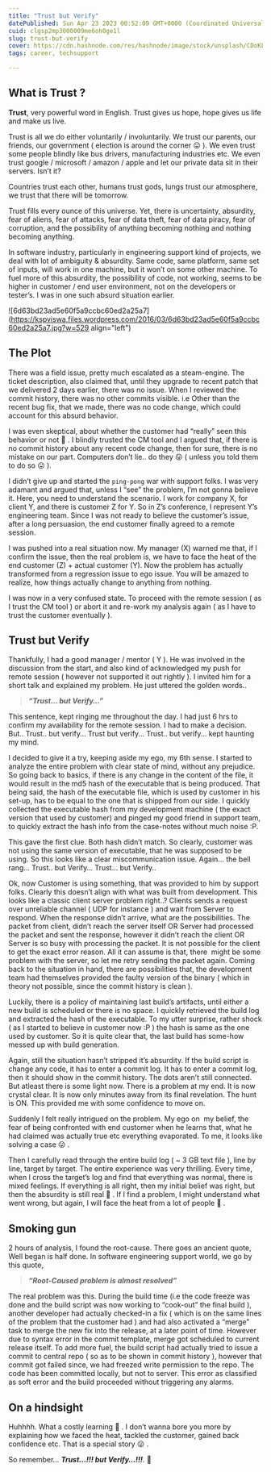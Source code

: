 ```yaml
---
title: "Trust but Verify"
datePublished: Sun Apr 23 2023 00:52:09 GMT+0000 (Coordinated Universal Time)
cuid: clgsp2mp3000009me6oh0ge1l
slug: trust-but-verify
cover: https://cdn.hashnode.com/res/hashnode/image/stock/unsplash/CDoKLQeUHyk/upload/b6150d357525ac240aaaf962ac66e4e7.jpeg
tags: career, techsupport

---
```


## **What is Trust ?**

**Trust**, very powerful word in English. Trust gives us hope, hope gives us life and make us live.

Trust is all we do either voluntarily / involuntarily. We trust our parents, our friends, our government ( election is around the corner 😛 ). We even trust some people blindly like bus drivers, manufacturing industries etc. We even trust google / microsoft / amazon / apple and let our private data sit in their servers. Isn’t it?

Countries trust each other, humans trust gods, lungs trust our atmosphere, we trust that there will be tomorrow.

Trust fills every ounce of this universe. Yet, there is uncertainty, absurdity, fear of aliens, fear of attacks, fear of data theft, fear of data piracy, fear of corruption, and the possibility of anything becoming nothing and nothing becoming anything.

In software industry, particularly in engineering support kind of projects, we deal with lot of ambiguity & absurdity. Same code, same platform, same set of inputs, will work in one machine, but it won’t on some other machine. To fuel more of this absurdity, the possibility of code, not working, seems to be higher in customer / end user environment, not on the developers or tester’s. I was in one such absurd situation earlier.

![6d63bd23ad5e60f5a9ccbc60ed2a25a7](https://kspviswa.files.wordpress.com/2016/03/6d63bd23ad5e60f5a9ccbc60ed2a25a7.jpg?w=529 align="left")

## **The Plot**

There was a field issue, pretty much escalated as a steam-engine. The ticket description, also claimed that, until they upgrade to recent patch that we delivered 2 days earlier, there was no issue. When I reviewed the commit history, there was no other commits visible. i.e Other than the recent bug fix, that we made, there was no code change, which could account for this absurd behavior.

I was even skeptical, about whether the customer had “really” seen this behavior or not 🙂 . I blindly trusted the CM tool and I argued that, if there is no commit history about any recent code change, then for sure, there is no mistake on our part. Computers don’t lie.. do they 😛 ( unless you told them to do so 😛 ).

I didn’t give up and started the `ping-pong` war with support folks. I was very adamant and argued that, unless I “see” the problem, I’m not gonna believe it. Here, you need to understand the scenario. I work for company X, for client Y, and there is customer Z for Y. So in Z’s conference, I represent Y’s engineering team. Since I was not ready to believe the customer’s issue, after a long persuasion, the end customer finally agreed to a remote session.

I was pushed into a real situation now. My manager (X) warned me that, if I confirm the issue, then the real problem is, we have to face the heat of the end customer (Z) + actual customer (Y). Now the problem has actually transformed from a regression issue to ego issue. You will be amazed to realize, how things actually change to anything from nothing.

I was now in a very confused state. To proceed with the remote session ( as I trust the CM tool ) or abort it and re-work my analysis again ( as I have to trust the customer eventually ).

## **Trust but Verify**

Thankfully, I had a good manager / mentor ( Y ). He was involved in the discussion from the start, and also kind of acknowledged my push for remote session ( however not supported it out rightly ). I invited him for a short talk and explained my problem. He just uttered the golden words..

> ***“Trust… but Verify…”***

This sentence, kept ringing me throughout the day. I had just 6 hrs to confirm my availability for the remote session. I had to make a decision. But.. Trust.. but verify… Trust but verify… Trust.. but verify… kept haunting my mind.

I decided to give it a try, keeping aside my ego, my 6th sense. I started to analyze the entire problem with clear state of mind, without any prejudice. So going back to basics, if there is any change in the content of the file, it would result in the md5 hash of the executable that is being produced. That being said, the hash of the executable file, which is used by customer in his set-up, has to be equal to the one that is shipped from our side. I quickly collected the executable hash from my development machine ( the exact version that used by customer) and pinged my good friend in support team, to quickly extract the hash info from the case-notes without much noise :P.

This gave the first clue. Both hash didn’t match. So clearly, customer was not using the same version of executable, that he was supposed to be using. So this looks like a clear miscommunication issue. Again… the bell rang… Trust.. but Verify… Trust… but Verify..

Ok, now Customer is using something, that was provided to him by support folks. Clearly this doesn’t align with what was built from development. This looks like a classic client server problem right..? Clients sends a request over unreliable channel ( UDP for instance ) and wait from Server to respond. When the response didn’t arrive, what are the possibilities. The packet from client, didn’t reach the server itself OR Server had processed the packet and sent the response, however it didn’t reach the client OR Server is so busy with processing the packet. It is not possible for the client to get the exact error reason. All it can assume is that, there  might be some problem with the server, so let me retry sending the packet again. Coming back to the situation in hand, there are possibilities that, the development team had themselves provided the faulty version of the binary ( which in theory not possible, since the commit history is clean ).

Luckily, there is a policy of maintaining last build’s artifacts, until either a new build is scheduled or there is no space. I quickly retrieved the build log and extracted the hash of the executable. To my utter surprise, rather shock ( as I started to believe in customer now :P ) the hash is same as the one used by customer. So it is quite clear that, the last build has some-how messed up with build generation.

Again, still the situation hasn’t stripped it’s absurdity. If the build script is change any code, it has to enter a commit log. It has to enter a commit log, then it should show in the commit history. The dots aren’t still connected. But atleast there is some light now. There is a problem at my end. It is now crystal clear. It is now only minutes away from its final revelation. The hunt is ON. This provided me with some confidence to move on.

Suddenly I felt really intrigued on the problem. My ego on  my belief, the fear of being confronted with end customer when he learns that, what he had claimed was actually true etc everything evaporated. To me, it looks like solving a case 😛 .

Then I carefully read through the entire build log ( ~ 3 GB text file ), line by line, target by target. The entire experience was very thrilling. Every time, when I cross the target’s log and find that everything was normal, there is mixed feelings. If everything is all right, then my initial belief was right, but then the absurdity is still real 🙂 . If I find a problem, I might understand what went wrong, but again, I will face the heat from a lot of people 🙂 .

## **Smoking gun**

2 hours of analysis, I found the root-cause. There goes an ancient quote, Well began is half done. In software engineering support world, we go by this quote,

> ***“Root-Caused problem is almost resolved”***

The real problem was this. During the build time (i.e the code freeze was done and the build script was now working to “cook-out” the final build ), another developer had actually checked-in a fix ( which is on the same lines of the problem that the customer had ) and had also activated a “merge” task to merge the new fix into the release, at a later point of time. However due to syntax error in the commit template, merge got scheduled to current release itself. To add more fuel, the build script had actually tried to issue a commit to central repo ( so as to be shown in commit history ), however that commit got failed since, we had freezed write permission to the repo. The code has been committed locally, but not to server. This error as classified as soft error and the build proceeded without triggering any alarms.

## **On a hindsight**

Huhhhh. What a costly learning 🙂 . I don’t wanna bore you more by explaining how we faced the heat, tackled the customer, gained back confidence etc. That is a special story 😛 .

So remember… ***Trust…!!! but Verify…!!!***. 🙂